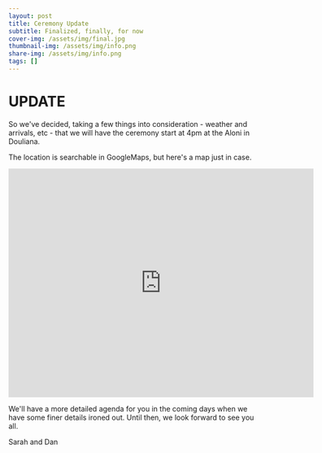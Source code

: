 ```yaml
---
layout: post
title: Ceremony Update
subtitle: Finalized, finally, for now
cover-img: /assets/img/final.jpg
thumbnail-img: /assets/img/info.png
share-img: /assets/img/info.png
tags: []
---
```


UPDATE
====
So we've decided, taking a few things into consideration - weather and arrivals, etc - that we will have the ceremony start at 4pm at the Aloni in Douliana. 

The location is searchable in GoogleMaps, but here's a map just in case. 

<iframe src="https://www.google.com/maps/embed?pb=!1m14!1m8!1m3!1d1417.1752311847176!2d24.187789294265233!3d35.42717362534934!3m2!1i1024!2i768!4f13.1!3m3!1m2!1s0x149b7fe6141e4a77%3A0x3d8207226d9ec759!2sDouliano%20Aloni!5e0!3m2!1sen!2sgr!4v1695767219077!5m2!1sen!2sgr" width="600" height="450" style="border:0;" allowfullscreen="" loading="lazy" referrerpolicy="no-referrer-when-downgrade"></iframe>

We'll have a more detailed agenda for you in the coming days when we have some finer details ironed out. Until then, we look forward to see you all. 

Sarah and Dan
